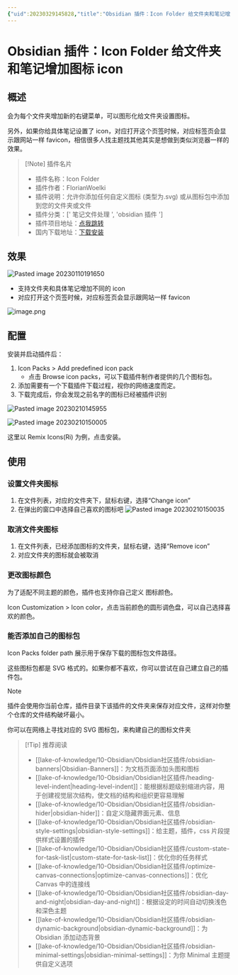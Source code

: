 ```yaml
---
{"uid":20230329145828,"title":"Obsidian 插件：Icon Folder 给文件夹和笔记增加图标 icon","tags":["Obsidian","插件","文件夹图标"],"description":"Obsidian 插件：Icon Folder 给文件夹和笔记增加图标 icon","author":"OS","type":"other","draft":false,"editable":false,"modified":20231107121542,"dg-publish":true,"permalink":"/lake-of-knowledge/10-obsidian/obsidian/obsidian-icon-folder/","dgPassFrontmatter":true}
---
```



# Obsidian 插件：Icon Folder 给文件夹和笔记增加图标 icon

## 概述

会为每个文件夹增加新的右键菜单，可以图形化给文件夹设置图标。

另外，如果你给具体笔记设置了 icon，对应打开这个页签时候，对应标签页会显示跟网站一样 favicon，相信很多人找主题找其他其实是想做到类似浏览器一样的效果。

> [!Note] 插件名片
> - 插件名称：Icon Folder
> - 插件作者：FlorianWoelki
> - 插件说明：允许你添加任何自定义图标 (类型为.svg) 或从图标包中添加到您的文件夹或文件
> - 插件分类：[' 笔记文件处理 ', 'obsidian 插件 ']
> - 插件项目地址：[点我跳转](https://github.com/FlorianWoelki/obsidian-icon-folder)
> - 国内下载地址：[下载安装](https://pkmer.cn/products/plugin/pluginMarket/?obsidian-icon-folder)

## 效果

![Pasted image 20230110191650](https://cdn.pkmer.cn/images/9ae0188f8195e036b9ada0a5508126b6_MD5.png!pkmer)

- 支持文件夹和具体笔记增加不同的 icon
- 对应打开这个页签时候，对应标签页会显示跟网站一样 favicon

![image.png](https://cdn.pkmer.cn/images/20231107121509.png!pkmer)

## 配置

安装并启动插件后：

1. Icon Packs > Add predefined icon pack
    - 点击 Browse icon packs，可以下载插件制作者提供的几个图标包。
2. 添加需要有一个下载插件下载过程，视你的网络速度而定。
3. 下载完成后，你会发现之前名字的图标已经被插件识别

![Pasted image 20230210145955](https://cdn.pkmer.cn/images/ac97aa3edf7496cbdb59169fad17e5ce_MD5.png!pkmer)

![Pasted image 20230210150005](https://cdn.pkmer.cn/images/a9658c2df81635670620a2ac71265cc4_MD5.png!pkmer)

这里以 Remix Icons(Ri) 为例，点击安装。

## 使用

### 设置文件夹图标

1. 在文件列表，对应的文件夹下，鼠标右键，选择“Change icon”
2. 在弹出的窗口中选择自己喜欢的图标吧
   ![Pasted image 20230210150035](https://cdn.pkmer.cn/images/fb4490cc0c9f836c1d832ae0fdfd6d18_MD5.png!pkmer)

### 取消文件夹图标

1. 在文件列表，已经添加图标的文件夹，鼠标右键，选择“Remove icon”
2. 对应文件夹的图标就会被取消

### 更改图标颜色

为了适配不同主题的颜色，插件也支持你自己定义 图标颜色。

Icon Customization > Icon color，点击当前颜色的圆形调色盘，可以自己选择喜欢的颜色。

### 能否添加自己的图标包

Icon Packs folder path 展示用于保存下载的图标包文件路径。

这些图标包都是 SVG 格式的。如果你都不喜欢，你可以尝试在自己建立自己的插件包。

> [!Note]
> 插件会使用你当前仓库，插件目录下该插件的文件夹来保存对应文件，这样对你整个仓库的文件结构破坏最小。

你可以在网络上寻找对应的 SVG 图标包，来构建自己的图标文件夹

> [!Tip] 推荐阅读
> - [[lake-of-knowledge/10-Obsidian/Obsidian社区插件/obsidian-banners\|Obsidian-Banners]]：为文档页面添加头图和图标
> - [[lake-of-knowledge/10-Obsidian/Obsidian社区插件/heading-level-indent\|heading-level-indent]]：能根据标题级别缩进内容，用于创建视觉层次结构，使文档的结构和组织更容易理解
> - [[lake-of-knowledge/10-Obsidian/Obsidian社区插件/obsidian-hider\|obsidian-hider]]：自定义隐藏界面元素、信息
> - [[lake-of-knowledge/10-Obsidian/Obsidian社区插件/obsidian-style-settings\|obsidian-style-settings]]：给主题，插件，css 片段提供样式设置的插件
> - [[lake-of-knowledge/10-Obsidian/Obsidian社区插件/custom-state-for-task-list\|custom-state-for-task-list]]：优化你的任务样式
> - [[lake-of-knowledge/10-Obsidian/Obsidian社区插件/optimize-canvas-connections\|optimize-canvas-connections]]：优化 Canvas 中的连接线
> - [[lake-of-knowledge/10-Obsidian/Obsidian社区插件/obsidian-day-and-night\|obsidian-day-and-night]]：根据设定的时间自动切换浅色和深色主题
> - [[lake-of-knowledge/10-Obsidian/Obsidian社区插件/obsidian-dynamic-background\|obsidian-dynamic-background]]：为 Obsidian 添加动态背景
> - [[lake-of-knowledge/10-Obsidian/Obsidian社区插件/obsidian-minimal-settings\|obsidian-minimal-settings]]：为你 Minimal 主题提供自定义选项